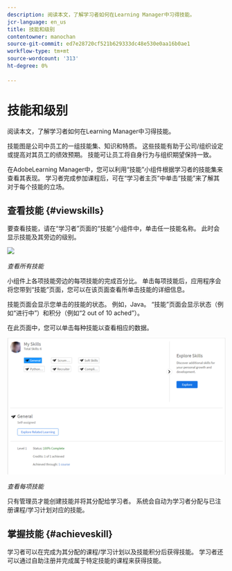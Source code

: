 ```yaml
---
description: 阅读本文，了解学习者如何在Learning Manager中习得技能。
jcr-language: en_us
title: 技能和级别
contentowner: manochan
source-git-commit: ed7e28720cf521b629333dc48e530e0aa16b0ae1
workflow-type: tm+mt
source-wordcount: '313'
ht-degree: 0%

---
```




# 技能和级别

阅读本文，了解学习者如何在Learning Manager中习得技能。

技能图是公司中员工的一组技能集、知识和特质。 这些技能有助于公司/组织设定或提高对其员工的绩效预期。 技能可让员工将自身行为与组织期望保持一致。

在AdobeLearning Manager中，您可以利用“技能”小组件根据学习者的技能集来查看其表现。 学习者完成参加课程后，可在“学习者主页”中单击“技能”来了解其对于每个技能的立场。

## 查看技能 {#viewskills}

要查看技能，请在“学习者”页面的“技能”小组件中，单击任一技能名称。 此时会显示技能及其旁边的级别。

![](assets/learner-skills1.png)

*查看所有技能*

小组件上各项技能旁边的每项技能的完成百分比。 单击每项技能后，应用程序会将您带到“技能”页面，您可以在该页面查看所单击技能的详细信息。

技能页面会显示您单击的技能的状态。 例如，Java。 “技能”页面会显示状态（例如“进行中”）和积分（例如“2 out of 10 ached”）。

在此页面中，您可以单击每种技能以查看相应的数据。

![](assets/learner-skills2.png)

*查看每项技能*

只有管理员才能创建技能并将其分配给学习者。 系统会自动为学习者分配与已注册课程/学习计划对应的技能。

## 掌握技能 {#achieveskill}

学习者可以在完成为其分配的课程/学习计划以及技能积分后获得技能。 学习者还可以通过自助注册并完成属于特定技能的课程来获得技能。
